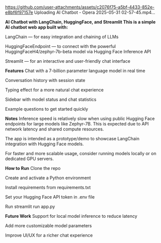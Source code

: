 
https://github.com/user-attachments/assets/c2076f75-a5bf-4433-852e-e8bf6f97157e
Uploading AI Chatbot - Opera 2025-05-31 02-57-45.mp4…


**AI Chatbot with LangChain, HuggingFace, and Streamlit
This is a simple AI chatbot web app built with:**

LangChain — for easy integration and chaining of LLMs

HuggingFaceEndpoint — to connect with the powerful HuggingFaceH4/zephyr-7b-beta model via Hugging Face Inference API

Streamlit — for an interactive and user-friendly chat interface

**Features**
Chat with a 7-billion parameter language model in real time

Conversation history with session state

Typing effect for a more natural chat experience

Sidebar with model status and chat statistics

Example questions to get started quickly

**Notes**
Inference speed is relatively slow when using public Hugging Face endpoints for large models like Zephyr-7B. This is expected due to API network latency and shared compute resources.

The app is intended as a prototype/demo to showcase LangChain integration with Hugging Face models.

For faster and more scalable usage, consider running models locally or on dedicated GPU servers.

**How to Run**
Clone the repo

Create and activate a Python environment

Install requirements from requirements.txt

Set your Hugging Face API token in .env file

Run streamlit run app.py

**Future Work**
Support for local model inference to reduce latency

Add more customizable model parameters

Improve UI/UX for a richer chat experience

